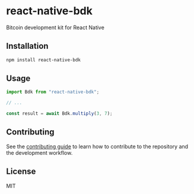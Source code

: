 # react-native-bdk

Bitcoin development kit for React Native

## Installation

```sh
npm install react-native-bdk
```

## Usage

```js
import Bdk from "react-native-bdk";

// ...

const result = await Bdk.multiply(3, 7);
```

## Contributing

See the [contributing guide](CONTRIBUTING.md) to learn how to contribute to the repository and the development workflow.

## License

MIT
